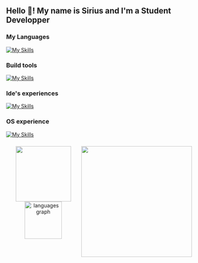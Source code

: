 <h2 align="left">Hello 👋! My name is Sirius and I'm a Student Developper</h2>

### My Languages
[![My Skills](https://skillicons.dev/icons?i=html,css,js,php,mysql,sqlite,c,cs,lua,react,python,flask)](https://skillicons.dev)
### Build tools
[![My Skills](https://skillicons.dev/icons?i=gradle,maven,dotnet)](https://skillicons.dev)
### Ide's experiences
[![My Skills](https://skillicons.dev/icons?i=vscode,eclipse,robloxstudio,idea,rider,phpstorm)](https://skillicons.dev)
### OS experience
[![My Skills](https://skillicons.dev/icons?i=windows,linux,fedora)](https://skillicons.dev)

###

<img align="right" height="300" src="https://cdn.dribbble.com/users/1019864/screenshots/3079099/media/9e5055da2ee6c899aab9403ceb7d0dc3.gif"  />

###

<div align="center">
  <img src="https://github-readme-stats.vercel.app/api?username=Y0UBdev&show_icons=true&theme=chartreuse-dark" height="150"> <br>
  <img src="https://github-readme-stats.vercel.app/api/top-langs/?username=Y0UBdev&theme=chartreuse-dark" height="101" alt="languages graph"  />
</div>

###
